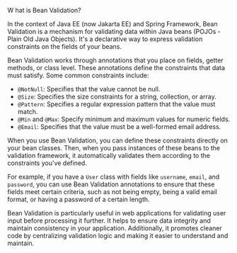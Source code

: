 W hat is Bean Validation?

In the context of Java EE (now Jakarta EE) and Spring Framework, Bean Validation is a mechanism for validating data within Java beans (POJOs - Plain Old Java Objects). It's a declarative way to express validation constraints on the fields of your beans.

Bean Validation works through annotations that you place on fields, getter methods, or class level. These annotations define the constraints that data must satisfy. Some common constraints include:

- `@NotNull`: Specifies that the value cannot be null.
- `@Size`: Specifies the size constraints for a string, collection, or array.
- `@Pattern`: Specifies a regular expression pattern that the value must match.
- `@Min` and `@Max`: Specify minimum and maximum values for numeric fields.
- `@Email`: Specifies that the value must be a well-formed email address.

When you use Bean Validation, you can define these constraints directly on your bean classes. Then, when you pass instances of these beans to the validation framework, it automatically validates them according to the constraints you've defined.

For example, if you have a `User` class with fields like `username`, `email`, and `password`, you can use Bean Validation annotations to ensure that these fields meet certain criteria, such as not being empty, being a valid email format, or having a password of a certain length.

Bean Validation is particularly useful in web applications for validating user input before processing it further. It helps to ensure data integrity and maintain consistency in your application. Additionally, it promotes cleaner code by centralizing validation logic and making it easier to understand and maintain.